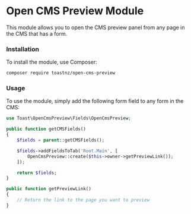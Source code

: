 # Open CMS Preview Module
This module allows you to open the CMS preview panel from any page in the CMS that has a form.

### Installation
To install the module, use Composer:

``` bash
composer require toastnz/open-cms-preview
```

### Usage
To use the module, simply add the following form field to any form in the CMS:

``` php
use Toast\OpenCmsPreview\Fields\OpenCmsPreview;

public function getCMSFields()
{
    $fields = parent::getCMSFields();

    $fields->addFieldsToTab('Root.Main', [
        OpenCmsPreview::create($this->owner->getPreviewLink());
    ]);

    return $fields;
}

public function getPreviewLink()
{
    // Return the link to the page you want to preview
}
```
